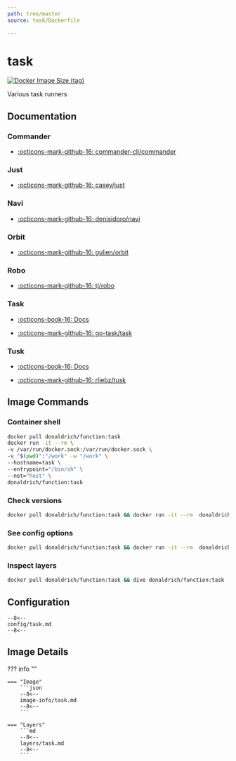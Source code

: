 ```yaml
---
path: tree/master
source: task/Dockerfile

---
```


# task

[![Docker Image Size (tag)](https://img.shields.io/docker/image-size/donaldrich/function/task?color=blue&label=donaldrich/function:task&logo=docker&style=flat-square)](https://hub.docker.com/r/donaldrich/function/task)

Various task runners

## Documentation

### Commander

* [:octicons-mark-github-16: commander-cli/commander](https://github.com/commander-cli/commander)

### Just

* [:octicons-mark-github-16: casey/just](https://github.com/casey/just)

### Navi

* [:octicons-mark-github-16: denisidoro/navi](https://github.com/denisidoro/navi)

### Orbit

* [:octicons-mark-github-16: gulien/orbit](https://github.com/gulien/orbit)

### Robo

* [:octicons-mark-github-16: tj/robo](https://github.com/tj/robo)

### Task

* [:octicons-book-16: Docs](https://taskfile.dev)

* [:octicons-mark-github-16: go-task/task](https://github.com/go-task/task)

### Tusk

* [:octicons-book-16: Docs](https://rliebz.github.io/tusk)

* [:octicons-mark-github-16: rliebz/tusk](https://github.com/rliebz/tusk)

## Image Commands

### Container shell

```sh
docker pull donaldrich/function:task
docker run -it --rm \
-v /var/run/docker.sock:/var/run/docker.sock \
-v "$(pwd)":"/work" -w "/work" \
--hostname=task \
--entrypoint="/bin/sh" \
--net="host" \
donaldrich/function:task
```

### Check versions

```sh
docker pull donaldrich/function:task && docker run -it --rm  donaldrich/function:task validate
```

### See config options

```sh
docker pull donaldrich/function:task && docker run -it --rm  donaldrich/function:task help
```

### Inspect layers

```sh
docker pull donaldrich/function:task && dive donaldrich/function:task
```

## Configuration

```
--8<--
config/task.md
--8<--
```

## Image Details

??? info ""

    === "Image"
        ```json
        --8<--
        image-info/task.md
        --8<--
        ```

    === "Layers"
        ```md
        --8<--
        layers/task.md
        --8<--
        ```
